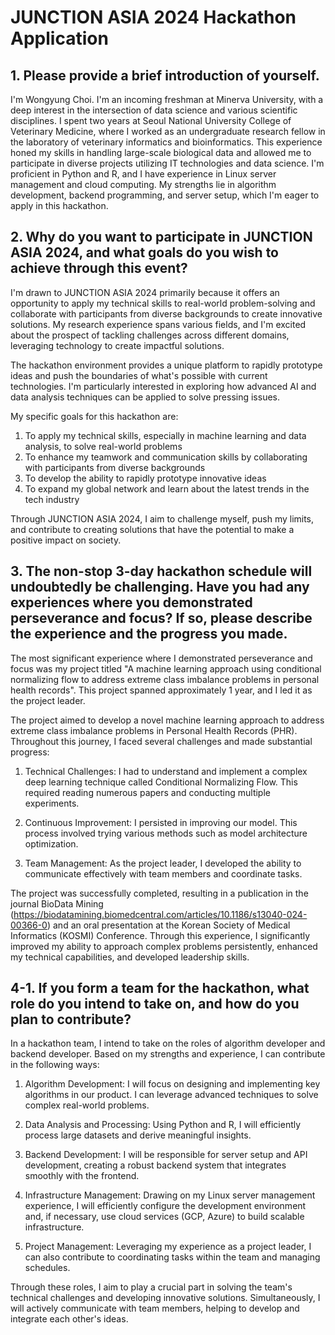 
# JUNCTION ASIA 2024 Hackathon Application

## 1. Please provide a brief introduction of yourself.

I'm Wongyung Choi. I'm an incoming freshman at Minerva University, with a deep interest in the intersection of data science and various scientific disciplines. I spent two years at Seoul National University College of Veterinary Medicine, where I worked as an undergraduate research fellow in the laboratory of veterinary informatics and bioinformatics. This experience honed my skills in handling large-scale biological data and allowed me to participate in diverse projects utilizing IT technologies and data science. I'm proficient in Python and R, and I have experience in Linux server management and cloud computing. My strengths lie in algorithm development, backend programming, and server setup, which I'm eager to apply in this hackathon.

## 2. Why do you want to participate in JUNCTION ASIA 2024, and what goals do you wish to achieve through this event?

I'm drawn to JUNCTION ASIA 2024 primarily because it offers an opportunity to apply my technical skills to real-world problem-solving and collaborate with participants from diverse backgrounds to create innovative solutions. My research experience spans various fields, and I'm excited about the prospect of tackling challenges across different domains, leveraging technology to create impactful solutions.

The hackathon environment provides a unique platform to rapidly prototype ideas and push the boundaries of what's possible with current technologies. I'm particularly interested in exploring how advanced AI and data analysis techniques can be applied to solve pressing issues.

My specific goals for this hackathon are:

1. To apply my technical skills, especially in machine learning and data analysis, to solve real-world problems
2. To enhance my teamwork and communication skills by collaborating with participants from diverse backgrounds
3. To develop the ability to rapidly prototype innovative ideas
4. To expand my global network and learn about the latest trends in the tech industry

Through JUNCTION ASIA 2024, I aim to challenge myself, push my limits, and contribute to creating solutions that have the potential to make a positive impact on society.

## 3. The non-stop 3-day hackathon schedule will undoubtedly be challenging. Have you had any experiences where you demonstrated perseverance and focus? If so, please describe the experience and the progress you made.

The most significant experience where I demonstrated perseverance and focus was my project titled "A machine learning approach using conditional normalizing flow to address extreme class imbalance problems in personal health records". This project spanned approximately 1 year, and I led it as the project leader.

The project aimed to develop a novel machine learning approach to address extreme class imbalance problems in Personal Health Records (PHR). Throughout this journey, I faced several challenges and made substantial progress:

1. Technical Challenges: I had to understand and implement a complex deep learning technique called Conditional Normalizing Flow. This required reading numerous papers and conducting multiple experiments.

3. Continuous Improvement: I persisted in improving our model. This process involved trying various methods such as model architecture optimization.

4. Team Management: As the project leader, I developed the ability to communicate effectively with team members and coordinate tasks.

The project was successfully completed, resulting in a publication in the journal BioData Mining (https://biodatamining.biomedcentral.com/articles/10.1186/s13040-024-00366-0) and an oral presentation at the Korean Society of Medical Informatics (KOSMI) Conference. Through this experience, I significantly improved my ability to approach complex problems persistently, enhanced my technical capabilities, and developed leadership skills.

## 4-1. If you form a team for the hackathon, what role do you intend to take on, and how do you plan to contribute?

In a hackathon team, I intend to take on the roles of algorithm developer and backend developer. Based on my strengths and experience, I can contribute in the following ways:

1. Algorithm Development: I will focus on designing and implementing key algorithms in our product. I can leverage advanced techniques to solve complex real-world problems.

2. Data Analysis and Processing: Using Python and R, I will efficiently process large datasets and derive meaningful insights.

3. Backend Development: I will be responsible for server setup and API development, creating a robust backend system that integrates smoothly with the frontend.

4. Infrastructure Management: Drawing on my Linux server management experience, I will efficiently configure the development environment and, if necessary, use cloud services (GCP, Azure) to build scalable infrastructure.

5. Project Management: Leveraging my experience as a project leader, I can also contribute to coordinating tasks within the team and managing schedules.

Through these roles, I aim to play a crucial part in solving the team's technical challenges and developing innovative solutions. Simultaneously, I will actively communicate with team members, helping to develop and integrate each other's ideas.